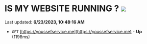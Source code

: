 # IS MY WEBSITE RUNNING ? [![](https://img.shields.io/static/v1?label=Sponsor&message=%E2%9D%A4&logo=GitHub&color=%23fe8e86)](https://github.com/sponsors/<username>)

Last updated: **6/23/2023, 10:48:16 AM**

- `GET` [https://youssefservice.me](https://youssefservice.me) - **Up** (1198ms)
